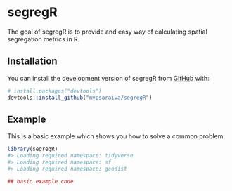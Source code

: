 
<!-- README.md is generated from README.Rmd. Please edit that file -->

# segregR

<!-- badges: start -->
<!-- badges: end -->

The goal of segregR is to provide and easy way of calculating spatial
segregation metrics in R.

## Installation

You can install the development version of segregR from
[GitHub](https://github.com/) with:

``` r
# install.packages("devtools")
devtools::install_github("mvpsaraiva/segregR")
```

## Example

This is a basic example which shows you how to solve a common problem:

``` r
library(segregR)
#> Loading required namespace: tidyverse
#> Loading required namespace: sf
#> Loading required namespace: geodist

## basic example code
```
